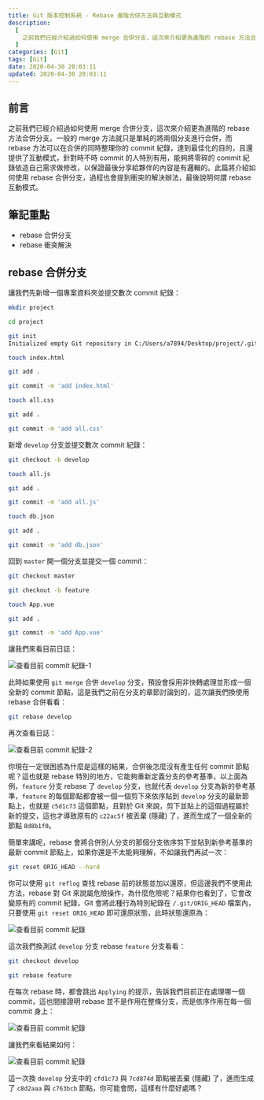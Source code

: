 ```yaml
---
title: Git 版本控制系統 - Rebase 進階合併方法與互動模式
description:
  [
    之前我們已經介紹過如何使用 merge 合併分支，這次來介紹更為進階的 rebase 方法合併分支。一般的 merge 方法就只是單純的將兩個分支進行合併，而 rebase 方法可以在合併的同時整理你的 commit 紀錄，達到最佳化的目的，且還提供了互動模式，針對時不時 commit 的人特別有用，能夠將零碎的 commit 紀錄依造自己需求做修改，以保證最後分享給夥伴的內容是有邏輯的。此篇將介紹如何使用 rebase 合併分支，過程也會提到衝突的解決辦法，最後說明何謂 rebase 互動模式。,
  ]
categories: [Git]
tags: [Git]
date: 2020-04-30 20:03:11
updated: 2020-04-30 20:03:11
---
```


## 前言

之前我們已經介紹過如何使用 merge 合併分支，這次來介紹更為進階的 rebase 方法合併分支。一般的 merge 方法就只是單純的將兩個分支進行合併，而 rebase 方法可以在合併的同時整理你的 commit 紀錄，達到最佳化的目的，且還提供了互動模式，針對時不時 commit 的人特別有用，能夠將零碎的 commit 紀錄依造自己需求做修改，以保證最後分享給夥伴的內容是有邏輯的。此篇將介紹如何使用 rebase 合併分支，過程也會提到衝突的解決辦法，最後說明何謂 rebase 互動模式。

## 筆記重點

- rebase 合併分支
- rebase 衝突解決

## rebase 合併分支

讓我們先新增一個專案資料夾並提交數次 commit 紀錄：

```bash
mkdir project

cd project

git init
Initialized empty Git repository in C:/Users/a7894/Desktop/project/.git/

touch index.html

git add .

git commit -m 'add index.html'

touch all.css

git add .

git commit -m 'add all.css'
```

新增 `develop` 分支並提交數次 commit 紀錄：

```bash
git checkout -b develop

touch all.js

git add .

git commit -m 'add all.js'

touch db.json

git add .

git commit -m 'add db.json'
```

回到 `master` 開一個分支並提交一個 commit：

```bash
git checkout master

git checkout -b feature

touch App.vue

git add .

git commit -m 'add App.vue'
```

讓我們來看目前日誌：

![查看目前 commit 紀錄-1](https://i.imgur.com/Emq8Uxe.png)

此時如果使用 `git merge` 合併 `develop` 分支，預設會採用非快轉處理並形成一個全新的 commit 節點，這是我們之前在分支的章節討論到的，這次讓我們換使用 rebase 合併看看：

```bash
git rebase develop
```

再次查看日誌：

![查看目前 commit 紀錄-2](https://i.imgur.com/WPF0Sob.png)

你現在一定很困惑為什麼是這樣的結果，合併後怎麼沒有產生任何 commit 節點呢？這也就是 rebase 特別的地方，它能夠重新定義分支的參考基準，以上面為例，`feature` 分支 rebase 了 `develop` 分支，也就代表 `develop` 分支為新的參考基準，`feature` 的每個節點都會被一個一個剪下來依序貼到 `develop` 分支的最新節點上，也就是 `c5d1c73` 這個節點，且對於 Git 來說，剪下並貼上的這個過程屬於新的提交，這也才導致原有的 `c22ac5f` 被丟棄 (隱藏) 了，進而生成了一個全新的節點 `8d8b1f0`。

簡單來講呢，rebase 會將合併別人分支的那個分支依序剪下並貼到新參考基準的最新 commit 節點上，如果你還是不太能夠理解，不如讓我們再試一次：

```bash
git reset ORIG_HEAD --hard
```

你可以使用 `git reflog` 查找 rebase 前的狀態並加以還原，但這邊我們不使用此方法，rebase 對 Git 來說屬危險操作，為什麼危險呢？結果你也看到了，它會改變原有的 commit 紀錄，Git 會將此種行為特別紀錄在 `/.git/ORIG_HEAD` 檔案內，只要使用 `git reset ORIG_HEAD` 即可還原狀態，此時狀態還原為：

![查看目前 commit 紀錄](https://i.imgur.com/Emq8Uxe.png)

這次我們換測試 `develop` 分支 rebase `feature` 分支看看：

```bash
git checkout develop

git rebase feature
```

在每次 rebase 時，都會跳出 `Applying` 的提示，告訴我們目前正在處理哪一個 commit，這也間接證明 rebase 並不是作用在整條分支，而是依序作用在每一個 commit 身上：

![查看目前 commit 紀錄](https://i.imgur.com/7Y6T7Wa.png)

讓我們來看結果如何：

![查看目前 commit 紀錄](https://i.imgur.com/HUVnWTc.png)

這一次換 `develop` 分支中的 `cfd1c73` 與 `7cd874d` 節點被丟棄 (隱藏) 了，進而生成了 `c8d2aaa` 與 `c763bcb` 節點，你可能會問，這樣有什麼好處嗎？
